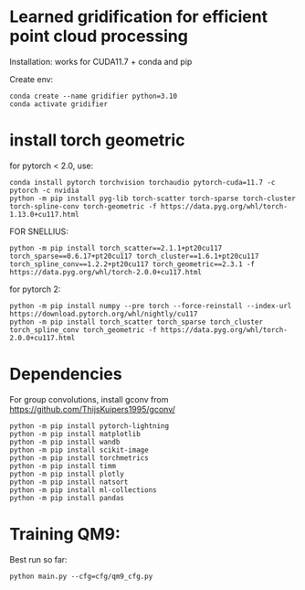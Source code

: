 # Learned gridification for efficient point cloud processing

Installation: works for CUDA11.7 + conda and pip

Create env:
```
conda create --name gridifier python=3.10
conda activate gridifier
```

# install torch geometric

for pytorch < 2.0, use:

```
conda install pytorch torchvision torchaudio pytorch-cuda=11.7 -c pytorch -c nvidia
python -m pip install pyg-lib torch-scatter torch-sparse torch-cluster torch-spline-conv torch-geometric -f https://data.pyg.org/whl/torch-1.13.0+cu117.html
```
FOR SNELLIUS:
```
python -m pip install torch_scatter==2.1.1+pt20cu117 torch_sparse==0.6.17+pt20cu117 torch_cluster==1.6.1+pt20cu117 torch_spline_conv==1.2.2+pt20cu117 torch_geometric==2.3.1 -f https://data.pyg.org/whl/torch-2.0.0+cu117.html
```

for pytorch 2:
```
python -m pip install numpy --pre torch --force-reinstall --index-url https://download.pytorch.org/whl/nightly/cu117
python -m pip install torch_scatter torch_sparse torch_cluster torch_spline_conv torch_geometric -f https://data.pyg.org/whl/torch-2.0.0+cu117.html
```

# Dependencies

For group convolutions, install gconv from https://github.com/ThijsKuipers1995/gconv/


```
python -m pip install pytorch-lightning
python -m pip install matplotlib
python -m pip install wandb
python -m pip install scikit-image
python -m pip install torchmetrics
python -m pip install timm
python -m pip install plotly
python -m pip install natsort
python -m pip install ml-collections
python -m pip install pandas
```

# Training QM9:

Best run so far:

```
python main.py --cfg=cfg/qm9_cfg.py
```
